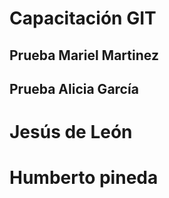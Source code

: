# Capacitación GIT
## Prueba Mariel Martinez
## Prueba Alicia García
# Jesús de León
# Humberto pineda
